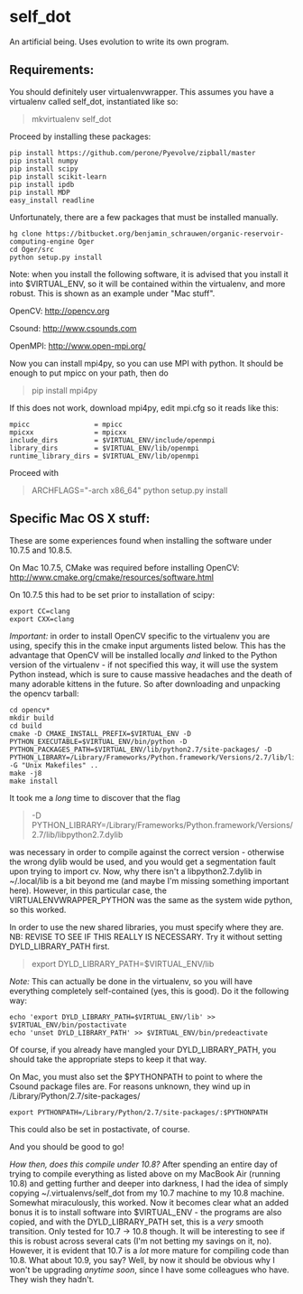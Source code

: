 self_dot
========

An artificial being. Uses evolution to write its own program.

## Requirements: 

You should definitely user virtualenvwrapper. This assumes you have a virtualenv called self_dot, instantiated like so:

> mkvirtualenv self_dot

Proceed by installing these packages:

```
pip install https://github.com/perone/Pyevolve/zipball/master
pip install numpy
pip install scipy
pip install scikit-learn
pip install ipdb
pip install MDP
easy_install readline
```

Unfortunately, there are a few packages that must be installed manually. 

```
hg clone https://bitbucket.org/benjamin_schrauwen/organic-reservoir-computing-engine Oger
cd Oger/src
python setup.py install
```

Note: when you install the following software, it is advised that you
install it into $VIRTUAL_ENV, so it will be contained within
the virtualenv, and more robust. This is shown as an example under
"Mac stuff".

OpenCV: http://opencv.org

Csound: http://www.csounds.com

OpenMPI: http://www.open-mpi.org/

Now you can install mpi4py, so you can use MPI with python. It should be enough to put mpicc on your path, then do 

> pip install mpi4py

If this does not work, download mpi4py, edit mpi.cfg so it reads like this:

```
mpicc                = mpicc
mpicxx               = mpicxx
include_dirs         = $VIRTUAL_ENV/include/openmpi
library_dirs         = $VIRTUAL_ENV/lib/openmpi
runtime_library_dirs = $VIRTUAL_ENV/lib/openmpi
```

Proceed with 

> ARCHFLAGS="-arch x86_64" python setup.py install

## Specific Mac OS X stuff:

These are some experiences found when installing the software under 10.7.5 and 10.8.5.

On Mac 10.7.5, CMake was required before installing OpenCV: http://www.cmake.org/cmake/resources/software.html 

On 10.7.5 this had to be set prior to installation of scipy:

```
export CC=clang
export CXX=clang
```


_Important:_ in order to install OpenCV specific to the virtualenv you
are using, specify this in the cmake input arguments listed
below. This has the advantage that OpenCV will be installed locally
*and* linked to the Python version of the virtualenv - if not
specified this way, it will use the system Python instead, which is
sure to cause massive headaches and the death of many adorable kittens
in the future. So after downloading and unpacking the opencv tarball:

```
cd opencv*
mkdir build 
cd build 
cmake -D CMAKE_INSTALL_PREFIX=$VIRTUAL_ENV -D PYTHON_EXECUTABLE=$VIRTUAL_ENV/bin/python -D PYTHON_PACKAGES_PATH=$VIRTUAL_ENV/lib/python2.7/site-packages/ -D PYTHON_LIBRARY=/Library/Frameworks/Python.framework/Versions/2.7/lib/libpython2.7.dylib -G "Unix Makefiles" ..
make -j8
make install 
```

It took me a _long_ time to discover that the
flag 

> -D PYTHON_LIBRARY=/Library/Frameworks/Python.framework/Versions/2.7/lib/libpython2.7.dylib

was necessary in order to compile against the correct version -
otherwise the wrong dylib would be used, and you would get a
segmentation fault upon trying to import cv. Now, why there isn't a
libpython2.7.dylib in ~/.local/lib is a bit beyond me (and maybe I'm
missing something important here). However, in this particular case,
the VIRTUALENVWRAPPER_PYTHON was the same as the system wide python,
so this worked.

In order to use the new shared libraries, you must specify where they are. NB: REVISE TO SEE IF THIS REALLY IS NECESSARY. Try it without setting DYLD_LIBRARY_PATH first.

> export DYLD_LIBRARY_PATH=$VIRTUAL_ENV/lib 

*Note:* This can actually be done in the virtualenv, so you will have everything completely self-contained (yes, this is good). Do it the following way: 

```
echo 'export DYLD_LIBRARY_PATH=$VIRTUAL_ENV/lib' >> $VIRTUAL_ENV/bin/postactivate
echo 'unset DYLD_LIBRARY_PATH' >> $VIRTUAL_ENV/bin/predeactivate
```

Of course, if you already have mangled your DYLD_LIBRARY_PATH, you should take the appropriate steps to keep it that way. 

On Mac, you must also set the $PYTHONPATH to point to where the Csound package files are. For reasons unknown, they wind up in /Library/Python/2.7/site-packages/

```
export PYTHONPATH=/Library/Python/2.7/site-packages/:$PYTHONPATH
```

This could also be set in postactivate, of course.

And you should be good to go!

*How then, does this compile under 10.8?* After spending an entire day
 of trying to compile everything as listed above on my MacBook Air
 (running 10.8) and getting further and deeper into darkness, I had
 the idea of simply copying ~/.virtualenvs/self_dot from my 10.7
 machine to my 10.8 machine. Somewhat miraculously, this worked. Now
 it becomes clear what an added bonus it is to install software into
 $VIRTUAL_ENV - the programs are also copied, and with the
 DYLD_LIBRARY_PATH set, this is a _very_ smooth transition. Only
 tested for 10.7 -> 10.8 though. It will be interesting to see if this
 is robust across several cats (I'm not betting my savings on it,
 no). However, it is evident that 10.7 is a *lot* more mature for
 compiling code than 10.8. What about 10.9, you say? Well, by now it
 should be obvious why I won't be upgrading _anytime soon_, since I
 have some colleagues who have. They wish they hadn't.